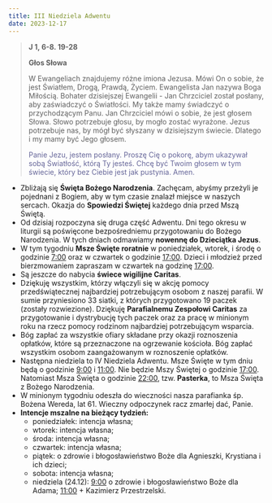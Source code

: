 ```yaml
---
title: III Niedziela Adwentu
date: 2023-12-17
---
```


> **J 1, 6-8. 19-28**
>
> **Głos Słowa**
>
> W Ewangeliach znajdujemy różne imiona Jezusa. Mówi On o sobie, że jest Światłem, Drogą, Prawdą, Życiem. Ewangelista Jan nazywa Boga Miłością. Bohater dzisiejszej Ewangelii - Jan Chrzciciel został posłany, aby zaświadczyć o Światłości. My także mamy świadczyć o przychodzącym Panu. Jan Chrzciciel mówi o sobie, że jest głosem Słowa. Słowo potrzebuje głosu, by mogło zostać wyrażone. Jezus potrzebuje nas, by mógł być słyszany w dzisiejszym świecie. Dlatego i my mamy być Jego głosem.
>
> <span style="color: #666699;">Panie Jezu, jestem posłany. Proszę Cię o pokorę, abym ukazywał sobą Światłość, którą Ty jesteś. Chcę być Twoim głosem w tym świecie, który bez Ciebie jest jak pustynia. Amen.
> &nbsp;

- Zbliżają się **Święta Bożego Narodzenia**. Zachęcam, abyśmy przeżyli je pojednani z Bogiem, aby w tym czasie znalazł miejsce w naszych sercach. Okazja do **Spowiedzi Świętej** każdego dnia przed Mszą Świętą.
- Od dzisiaj rozpoczyna się druga część Adwentu. Dni tego okresu w liturgii są poświęcone bezpośredniemu przygotowaniu do Bożego Narodzenia. W tych dniach odmawiamy **nowennę do Dzieciątka Jezus**.
- W tym tygodniu **Msze Święte roratnie** w poniedziałek, wtorek, i środę o godzinie <u>7:00</u> oraz w czwartek o godzinie <u>17:00</u>. Dzieci i młodzież przed bierzmowaniem zapraszam w czwartek na godzinę <u>17:00</u>.
- Są jeszcze do nabycia **świece wigilijne Caritas**.
- Dziękuję wszystkim, którzy włączyli się w akcję pomocy przedświątecznej najbardziej potrzebującym osobom z naszej parafii. W sumie przyniesiono 33 siatki, z których przygotowano 19 paczek (zostały rozwiezione). Dziękuję **Parafialnemu Zespołowi Caritas** za przygotowanie i dystrybucję tych paczek oraz za pracę w minionym roku na rzecz pomocy rodzinom najbardziej potrzebującym wsparcia.
- Bóg zapłać za wszystkie ofiary składane przy okazji roznoszenia opłatków, które są przeznaczone na ogrzewanie kościoła. Bóg zapłać wszystkim osobom zaangażowanym w roznoszenie opłatków.
- Następna niedziela to IV Niedziela Adwentu. Msze Święte w tym dniu będą o godzinie <u>9:00</u> i <u>11:00</u>. Nie będzie Mszy Świętej o godzinie <u>17:00</u>. Natomiast Msza Święta o godzinie <u>22:00</u>, tzw. **Pasterka**, to Msza Święta z Bożego Narodzenia.
- W minionym tygodniu odeszła do wieczności nasza parafianka śp. Bożena Wereda, lat 61. Wieczny odpoczynek racz zmarłej dać, Panie.
- **Intencje mszalne na bieżący tydzień:**
  - poniedziałek: intencja własna;
  - wtorek: intencja własna;
  - środa: intencja własna;
  - czwartek: intencja własna;
  - piątek: o zdrowie i błogosławieństwo Boże dla Agnieszki, Krystiana i ich dzieci;
  - sobota: intencja własna;
  - niedziela (24.12): <u>9:00</u> o zdrowie i błogosławieństwo Boże dla Adama; <u>11:00</u> + Kazimierz Przestrzelski.

